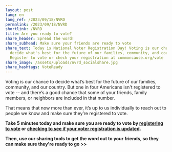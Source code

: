 ```yaml
---
layout: post
lang: en
lang_ref: /2023/09/18/NVRD
permalink: /2023/09/18/NVRD
shortlink: /NVRD
title: Are you ready to vote?
share_header: Spread the word!
share_subhead: Make sure your friends are ready to vote
share_text: Today is National Voter Registration Day! Voting is our chance to
  decide what's best for the future of our families, community, and country.
  Register to vote or check your registration at commoncause.org/vote
share_image: /assets/uploads/nvrd_socialshare.jpg
share_hashtags: VoteReady
---
```

Voting is our chance to decide what’s best for the future of our families, community, and our country. But one in four Americans isn't registered to vote -- and there’s a good chance that some of your friends, family members, or neighbors are included in that number. 

That means that now more than ever, it’s up to us individually to reach out to people we know and make sure they’re registered to vote.

**Take 5 minutes today and make sure you are ready to vote by [registering to vote](https://www.commoncause.org/voting-tools/register-to-vote/) or [checking to see if your voter registration is updated](https://www.commoncause.org/voting-tools/verify-your-voter-registration-status/).**

**Then, use our sharing tools to get the word out to your friends, so they can make sure they're ready to go >>**
